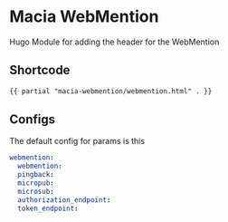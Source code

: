 # Macia WebMention

Hugo Module for adding the header for the WebMention

## Shortcode

~~~ html
{{ partial "macia-webmention/webmention.html" . }}
~~~

## Configs

The default config for params is this

~~~ yaml
webmention:
  webmention: 
  pingback: 
  micropub: 
  microsub: 
  authorization_endpoint: 
  token_endpoint: 
~~~
